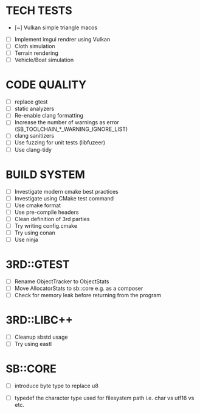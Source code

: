 # TECH TESTS

- [~] Vulkan simple triangle macos
- [ ] Implement imgui rendrer using Vulkan
- [ ] Cloth simulation
- [ ] Terrain rendering
- [ ] Vehicle/Boat simulation

# CODE QUALITY

- [ ] replace gtest
- [ ] static analyzers
- [ ] Re-enable clang formatting
- [ ] Increase the number of warnings as error (SB_TOOLCHAIN_*_WARNING_IGNORE_LIST)
- [ ] clang sanitizers
- [ ] Use fuzzing for unit tests (libfuzeer)
- [ ] Use clang-tidy

# BUILD SYSTEM

- [ ] Investigate modern cmake best practices
- [ ] Investigate using CMake test command
- [ ] Use cmake format
- [ ] Use pre-compile headers
- [ ] Clean definition of 3rd parties
- [ ] Try writing config.cmake 
- [ ] Try using conan
- [ ] Use ninja

# 3RD::GTEST

- [ ] Rename ObjectTracker to ObjectStats
- [ ] Move AllocatorStats to sb::core e.g. as a composer
- [ ] Check for memory leak before returning from the program

# 3RD::LIBC++

- [ ] Cleanup sbstd usage
- [ ] Try using eastl

# SB::CORE

- [ ] introduce byte type to replace u8
- [ ] typedef the character type used for filesystem path i.e. char vs utf16 vs etc.


